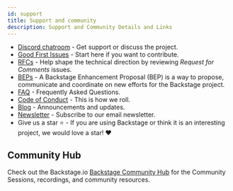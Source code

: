 ```yaml
---
id: support
title: Support and community
description: Support and Community Details and Links
---
```


- [Discord chatroom](https://discord.gg/backstage-687207715902193673) - Get support or discuss the
  project.
- [Good First Issues](https://github.com/backstage/backstage/contribute) - Start
  here if you want to contribute.
- [RFCs](https://github.com/backstage/backstage/labels/rfc) - Help shape the
  technical direction by reviewing _Request for Comments_ issues.
- [BEPs](https://github.com/backstage/backstage/tree/master/beps#backstage-enhancement-proposals-beps) - A Backstage Enhancement Proposal (BEP) is a way to propose, communicate and coordinate on new efforts for the Backstage project.
- [FAQ](../../faq/index.md) - Frequently Asked Questions.
- [Code of Conduct](https://github.com/backstage/backstage/blob/master/CODE_OF_CONDUCT.md) -
  This is how we roll.
- [Blog](https://backstage.io/blog/) - Announcements and updates.
- [Newsletter](https://info.backstage.spotify.com/newsletter_subscribe) - Subscribe to
  our email newsletter.
- Give us a star ⭐️ - If you are using Backstage or think it is an interesting
  project, we would love a star! ❤️

## Community Hub

Check out the Backstage.io [Backstage Community Hub](https://backstage.io/community) for the Community Sessions, recordings, and community resources.
